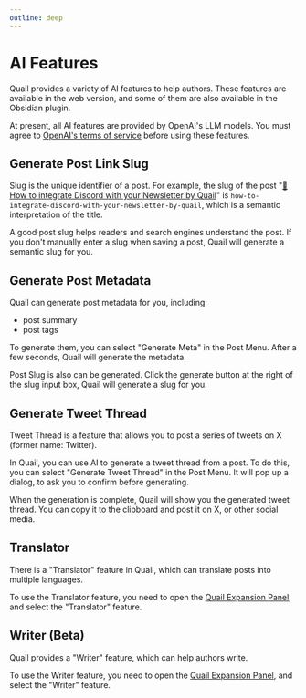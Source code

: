 ```yaml
---
outline: deep
---
```


# AI Features

Quail provides a variety of AI features to help authors. These features are available in the web version, and some of them are also available in the Obsidian plugin.

At present, all AI features are provided by OpenAI's LLM models. You must agree to [OpenAI's terms of service](https://openai.com/policies/terms-of-use/) before using these features.

## Generate Post Link Slug

Slug is the unique identifier of a post. For example, the slug of the post "[🚚 How to integrate Discord with your Newsletter by Quail](https://quaily.com/blog/p/how-to-integrate-discord-with-your-newsletter-by-quail)" is `how-to-integrate-discord-with-your-newsletter-by-quail`, which is a semantic interpretation of the title.

A good post slug helps readers and search engines understand the post. If you don't manually enter a slug when saving a post, Quail will generate a semantic slug for you.

## Generate Post Metadata

Quail can generate post metadata for you, including:

- post summary
- post tags

To generate them, you can select "Generate Meta" in the Post Menu. After a few seconds, Quail will generate the metadata.

Post Slug is also can be generated. Click the generate button at the right of the slug input box, Quail will generate a slug for you.

## Generate Tweet Thread

Tweet Thread is a feature that allows you to post a series of tweets on X (former name: Twitter).

In Quail, you can use AI to generate a tweet thread from a post. To do this, you can select "Generate Tweet Thread" in the Post Menu. It will pop up a dialog, to ask you to confirm before generating.

When the generation is complete, Quail will show you the generated tweet thread. You can copy it to the clipboard and post it on X, or other social media.

## Translator

There is a "Translator" feature in Quail, which can translate posts into multiple languages.

To use the Translator feature, you need to open the [Quail Expansion Panel](https://quaily.com/blog/p/better-writing-experiences), and select the "Translator" feature.

## Writer (Beta)

Quail provides a "Writer" feature, which can help authors write.

To use the Writer feature, you need to open the [Quail Expansion Panel](https://quaily.com/blog/p/better-writing-experiences), and select the "Writer" feature.
